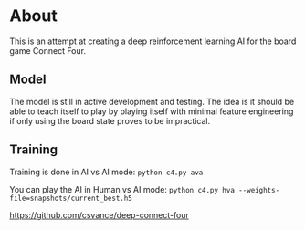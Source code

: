 # About
This is an attempt at creating a  deep reinforcement learning AI for the board game Connect Four.

## Model
The model is still in active development and testing. The idea is it should be able to teach itself to play by playing itself with minimal feature engineering if only using the board state proves to be impractical.

## Training
 
 Training is done in AI vs AI mode:
 ```python c4.py ava```
 
 You can play the AI in Human vs AI mode:
 ```python c4.py hva --weights-file=snapshots/current_best.h5```

https://github.com/csvance/deep-connect-four